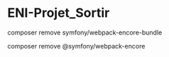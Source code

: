 # ENI-Projet_Sortir

composer remove symfony/webpack-encore-bundle

composer remove @symfony/webpack-encore
